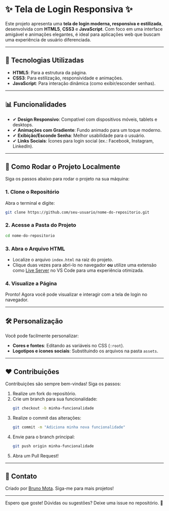 # ✨ Tela de Login Responsiva ✨

Este projeto apresenta uma **tela de login moderna, responsiva e estilizada**, desenvolvida com **HTML5**, **CSS3** e **JavaScript**. Com foco em uma interface amigável e animações elegantes, é ideal para aplicações web que buscam uma experiência de usuário diferenciada.

---

## 🔧 Tecnologias Utilizadas
- **HTML5**: Para a estrutura da página.
- **CSS3**: Para estilização, responsividade e animações.
- **JavaScript**: Para interação dinâmica (como exibir/esconder senhas).

---

## 📊 Funcionalidades
- ✔ **Design Responsivo**: Compatível com dispositivos móveis, tablets e desktops.
- ✔ **Animações com Gradiente**: Fundo animado para um toque moderno.
- ✔ **Exibição/Esconde Senha**: Melhor usabilidade para o usuário.
- ✔ **Links Sociais**: Ícones para login social (ex.: Facebook, Instagram, LinkedIn).

---

## 📖 Como Rodar o Projeto Localmente

Siga os passos abaixo para rodar o projeto na sua máquina:

### 1. Clone o Repositório
Abra o terminal e digite:
```bash
git clone https://github.com/seu-usuario/nome-do-repositorio.git
```

### 2. Acesse a Pasta do Projeto
```bash
cd nome-do-repositorio
```

### 3. Abra o Arquivo HTML
- Localize o arquivo `index.html` na raiz do projeto.
- Clique duas vezes para abri-lo no navegador **ou** utilize uma extensão como [Live Server](https://marketplace.visualstudio.com/items?itemName=ritwickdey.LiveServer) no VS Code para uma experiência otimizada.

### 4. Visualize a Página
Pronto! Agora você pode visualizar e interagir com a tela de login no navegador.

---

## 🛠️ Personalização
Você pode facilmente personalizar:
- **Cores e fontes**: Editando as variáveis no CSS (`:root`).
- **Logotipos e ícones sociais**: Substituindo os arquivos na pasta `assets`.

---

## ❤ Contribuições
Contribuições são sempre bem-vindas! Siga os passos:
1. Realize um fork do repositório.
2. Crie um branch para sua funcionalidade:
   ```bash
   git checkout -b minha-funcionalidade
   ```
3. Realize o commit das alterações:
   ```bash
   git commit -m "Adiciona minha nova funcionalidade"
   ```
4. Envie para o branch principal:
   ```bash
   git push origin minha-funcionalidade
   ```
5. Abra um Pull Request!

---

## 📢 Contato
Criado por [Bruno Mota](https://www.linkedin.com/in/bruno-mota-dev/). Siga-me para mais projetos!

---

Espero que goste! Dúvidas ou sugestões? Deixe uma issue no repositório. 🚀

